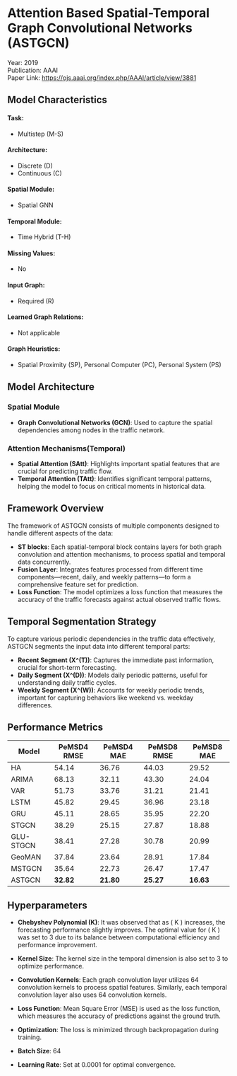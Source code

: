 # Attention Based Spatial-Temporal Graph Convolutional Networks (ASTGCN)

Year: 2019  
Publication: AAAI  
Paper Link: https://ojs.aaai.org/index.php/AAAI/article/view/3881

## Model Characteristics

#### Task:

- Multistep (M-S)

#### Architecture:

- Discrete (D)
- Continuous (C)

#### Spatial Module:

- Spatial GNN

#### Temporal Module:

- Time Hybrid (T-H)

#### Missing Values:

- No

#### Input Graph:

- Required (R)

#### Learned Graph Relations:

- Not applicable

#### Graph Heuristics:

- Spatial Proximity (SP), Personal Computer (PC), Personal System (PS)

## Model Architecture

### Spatial Module

- **Graph Convolutional Networks (GCN)**: Used to capture the spatial dependencies among nodes in the traffic network.

### Attention Mechanisms(Temporal)

- **Spatial Attention (SAtt)**: Highlights important spatial features that are crucial for predicting traffic flow.
- **Temporal Attention (TAtt)**: Identifies significant temporal patterns, helping the model to focus on critical moments in historical data.

## Framework Overview

The framework of ASTGCN consists of multiple components designed to handle different aspects of the data:

- **ST blocks**: Each spatial-temporal block contains layers for both graph convolution and attention mechanisms, to process spatial and temporal data concurrently.
- **Fusion Layer**: Integrates features processed from different time components—recent, daily, and weekly patterns—to form a comprehensive feature set for prediction.
- **Loss Function**: The model optimizes a loss function that measures the accuracy of the traffic forecasts against actual observed traffic flows.

## Temporal Segmentation Strategy

To capture various periodic dependencies in the traffic data effectively, ASTGCN segments the input data into different temporal parts:

- **Recent Segment (X^(T))**: Captures the immediate past information, crucial for short-term forecasting.
- **Daily Segment (X^(D))**: Models daily periodic patterns, useful for understanding daily traffic cycles.
- **Weekly Segment (X^(W))**: Accounts for weekly periodic trends, important for capturing behaviors like weekend vs. weekday differences.

## Performance Metrics

| Model     | PeMSD4 RMSE | PeMSD4 MAE | PeMSD8 RMSE | PeMSD8 MAE |
| --------- | ----------- | ---------- | ----------- | ---------- |
| HA        | 54.14       | 36.76      | 44.03       | 29.52      |
| ARIMA     | 68.13       | 32.11      | 43.30       | 24.04      |
| VAR       | 51.73       | 33.76      | 31.21       | 21.41      |
| LSTM      | 45.82       | 29.45      | 36.96       | 23.18      |
| GRU       | 45.11       | 28.65      | 35.95       | 22.20      |
| STGCN     | 38.29       | 25.15      | 27.87       | 18.88      |
| GLU-STGCN | 38.41       | 27.28      | 30.78       | 20.99      |
| GeoMAN    | 37.84       | 23.64      | 28.91       | 17.84      |
| MSTGCN    | 35.64       | 22.73      | 26.47       | 17.47      |
| ASTGCN    | **32.82**   | **21.80**  | **25.27**   | **16.63**  |

## Hyperparameters

- **Chebyshev Polynomial (K)**: It was observed that as \( K \) increases, the forecasting performance slightly improves. The optimal value for \( K \) was set to 3 due to its balance between computational efficiency and performance improvement.
- **Kernel Size**: The kernel size in the temporal dimension is also set to 3 to optimize performance.
- **Convolution Kernels**: Each graph convolution layer utilizes 64 convolution kernels to process spatial features. Similarly, each temporal convolution layer also uses 64 convolution kernels.

- **Loss Function**: Mean Square Error (MSE) is used as the loss function, which measures the accuracy of predictions against the ground truth.
- **Optimization**: The loss is minimized through backpropagation during training.
- **Batch Size**: 64
- **Learning Rate**: Set at 0.0001 for optimal convergence.
